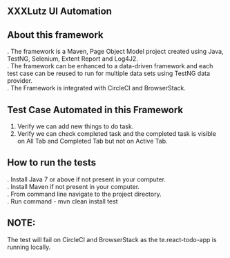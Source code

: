 XXXLutz UI Automation
-------------------

About this framework
--------------------

. The framework is a Maven, Page Object Model project created using Java, TestNG, Selenium, Extent Report and Log4J2. <br/>
. The framework can be enhanced to a data-driven framework and each test case can be reused to run for multiple data sets using TestNG data provider. <br/>
. The Framework is integrated with CircleCI and BrowserStack. <br/>


Test Case Automated in this Framework
--------------------------------------
1. Verify we can add new things to do task.
2. Verify we can check completed task and the completed task is visible on All Tab and Completed Tab but not on Active Tab.



How to run the tests
--------------------

. Install Java 7 or above if not present in your computer. <br/>
. Install Maven if not present in your computer. <br/>
. From command line navigate to the project directory. <br/>
. Run command - mvn clean install test <br/>


NOTE:
-----
The test will fail on CircleCI and BrowserStack as the te.react-todo-app is running locally. <br/>
